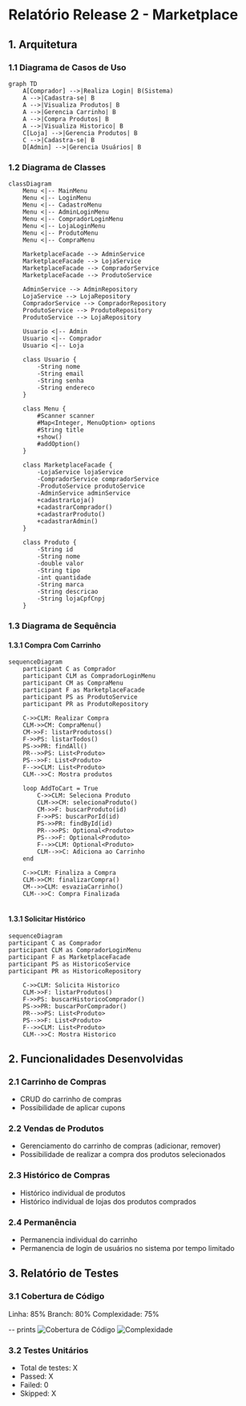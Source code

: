 # Relatório Release 2 - Marketplace

## 1. Arquitetura

### 1.1 Diagrama de Casos de Uso
```mermaid
graph TD
    A[Comprador] -->|Realiza Login| B(Sistema)
    A -->|Cadastra-se| B
    A -->|Visualiza Produtos| B
    A -->|Gerencia Carrinho| B
    A -->|Compra Produtos| B
    A -->|Visualiza Historico| B
    C[Loja] -->|Gerencia Produtos| B
    C -->|Cadastra-se| B
    D[Admin] -->|Gerencia Usuários| B
```

### 1.2 Diagrama de Classes
```mermaid
classDiagram
    Menu <|-- MainMenu
    Menu <|-- LoginMenu
    Menu <|-- CadastroMenu
    Menu <|-- AdminLoginMenu
    Menu <|-- CompradorLoginMenu
    Menu <|-- LojaLoginMenu
    Menu <|-- ProdutoMenu
    Menu <|-- CompraMenu

    MarketplaceFacade --> AdminService
    MarketplaceFacade --> LojaService
    MarketplaceFacade --> CompradorService
    MarketplaceFacade --> ProdutoService

    AdminService --> AdminRepository
    LojaService --> LojaRepository
    CompradorService --> CompradorRepository
    ProdutoService --> ProdutoRepository
    ProdutoService --> LojaRepository

    Usuario <|-- Admin
    Usuario <|-- Comprador
    Usuario <|-- Loja

    class Usuario {
        -String nome
        -String email
        -String senha
        -String endereco
    }

    class Menu {
        #Scanner scanner
        #Map<Integer, MenuOption> options
        #String title
        +show()
        #addOption()
    }

    class MarketplaceFacade {
        -LojaService lojaService
        -CompradorService compradorService
        -ProdutoService produtoService
        -AdminService adminService
        +cadastrarLoja()
        +cadastrarComprador()
        +cadastrarProduto()
        +cadastrarAdmin()
    }

    class Produto {
        -String id
        -String nome
        -double valor
        -String tipo
        -int quantidade
        -String marca
        -String descricao
        -String lojaCpfCnpj
    }
```

### 1.3 Diagrama de Sequência

#### 1.3.1 Compra Com Carrinho

```mermaid
sequenceDiagram
    participant C as Comprador
    participant CLM as CompradorLoginMenu
    participant CM as CompraMenu
    participant F as MarketplaceFacade
    participant PS as ProdutoService
    participant PR as ProdutoRepository
    
    C->>CLM: Realizar Compra
    CLM->>CM: CompraMenu()
    CM->>F: listarProdutoss()
    F->>PS: listarTodos()
    PS->>PR: findAll()
    PR-->>PS: List<Produto>
    PS-->>F: List<Produto>
    F-->>CLM: List<Produto>
    CLM-->>C: Mostra produtos
    
    loop AddToCart = True
        C->>CLM: Seleciona Produto
        CLM->>CM: selecionaProduto()
        CM->>F: buscarProduto(id)
        F->>PS: buscarPorId(id)
        PS->>PR: findById(id)
        PR-->>PS: Optional<Produto>
        PS-->>F: Optional<Produto>
        F-->>CLM: Optional<Produto>
        CLM-->>C: Adiciona ao Carrinho
    end
    
    C->>CLM: Finaliza a Compra
    CLM->>CM: finalizarCompra()
    CM-->>CLM: esvaziaCarrinho()
    CLM-->>C: Compra Finalizada
    
```

#### 1.3.1 Solicitar Histórico

```mermaid
sequenceDiagram
participant C as Comprador
participant CLM as CompradorLoginMenu
participant F as MarketplaceFacade
participant PS as HistoricoService
participant PR as HistoricoRepository

    C->>CLM: Solicita Historico
    CLM->>F: listarProdutos()
    F->>PS: buscarHistoricoComprador()
    PS->>PR: buscarPorComprador()
    PR-->>PS: List<Produto>
    PS-->>F: List<Produto>
    F-->>CLM: List<Produto>
    CLM-->>C: Mostra Historico
```

## 2. Funcionalidades Desenvolvidas

### 2.1 Carrinho de Compras
- CRUD do carrinho de compras
- Possibilidade de aplicar cupons

### 2.2 Vendas de Produtos
- Gerenciamento do carrinho de compras (adicionar, remover)
- Possibilidade de realizar a compra dos produtos selecionados

### 2.3 Histórico de Compras
- Histórico individual de produtos
- Histórico individual de lojas dos produtos comprados

### 2.4 Permanência
- Permanencia individual do carrinho
- Permanencia de login de usuários no sistema por tempo limitado

## 3. Relatório de Testes

### 3.1 Cobertura de Código
   Linha: 85%
   Branch: 80%
   Complexidade: 75% 

-- prints
    ![Cobertura de Código](cobertura.png)
    ![Complexidade](complexidade.png)
### 3.2 Testes Unitários
- Total de testes: X
- Passed: X
- Failed: 0
- Skipped: X